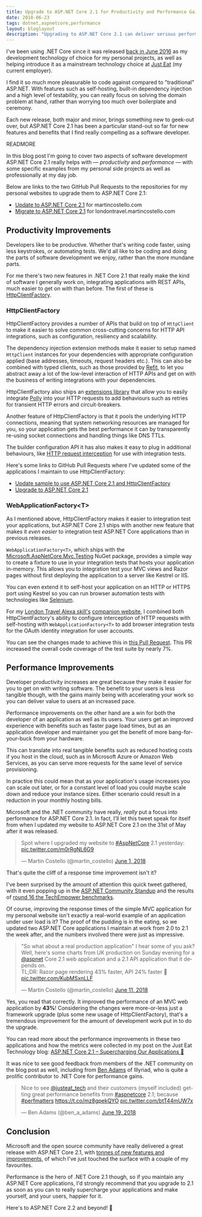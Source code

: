 ```yaml
---
title: Upgrade to ASP.NET Core 2.1 for Productivity and Performance Gains
date: 2018-06-23
tags: dotnet,aspnetcore,performance
layout: bloglayout
description: "Upgrading to ASP.NET Core 2.1 can deliver serious performance improvements to your web applications as well as make you much more productive as a developer."
---
```


I've been using .NET Core since it was released [back in June 2016](https://blogs.msdn.microsoft.com/dotnet/2016/06/27/announcing-net-core-1-0/ "Announcing .NET Core 1.0") as my development technology of choice for my personal projects, as well as helping introduce it as a mainstream technology choice at [Just Eat](https://www.just-eat.com/ "Just Eat global website") (my current employer).

I find it so much more pleasurable to code against compared to "traditional" ASP.NET. With features such as self-hosting, built-in dependency injection and a high level of testability, you can really focus on solving the domain problem at hand, rather than worrying too much over boilerplate and ceremony.

Each new release, both major and minor, brings something new to geek-out over, but ASP.NET Core 2.1 has been a particular stand-out so far for new features and benefits that I find really compelling as a software developer.

READMORE

In this blog post I'm going to cover two aspects of software development ASP.NET Core 2.1 really helps with — _productivity_ and _performance_ — with some specific examples from my personal side projects as well as professionally at my day job.

Below are links to the two GitHub Pull Requests to the repositories for my personal websites to upgrade them to ASP.NET Core 2.1:

  * [Update to ASP.NET Core 2.1](https://github.com/martincostello/website/pull/211 "Update to ASP.NET Core 2.1") for martincostello.com
  * [Migrate to ASP.NET Core 2.1](https://github.com/martincostello/alexa-london-travel-site/pull/178 "Migrate to ASP.NET Core 2.1") for londontravel.martincostello.com

## Productivity Improvements

Developers like to be productive. Whether that's writing code faster, using less keystrokes, or automating tests. We'd all like to be coding and doing the parts of software development we enjoy, rather than the more mundane parts.

For me there's two new features in .NET Core 2.1 that really make the kind of software I generally work on, integrating applications with REST APIs, much easier to get on with than before. The first of these is [HttpClientFactory](https://github.com/aspnet/HttpClientFactory "aspnet/HttpClientFactory on GitHub.com").

### HttpClientFactory

HttpClientFactory provides a number of APIs that build on top of `HttpClient` to make it easier to solve common cross-cutting concerns for HTTP API integrations, such as configuration, resiliency and scalability.

The dependency injection extension methods make it easier to setup named `HttpClient` instances for your dependencies with appropriate configuration applied (base addresses, timeouts, request headers etc.). This can also be combined with typed clients, such as those provided by [Refit](https://github.com/reactiveui/refit "Refit on GitHub.com"), to let you abstract away a lot of the low-level interaction of HTTP APIs and get on with the business of writing integrations with your dependencies.

HttpClientFactory also ships an [extensions library](https://www.nuget.org/packages/Microsoft.Extensions.Http.Polly/ "Microsoft.Extensions.Http.Polly on nuget.org") that allow you to easily integrate [Polly](https://github.com/App-vNext/Polly "Polly on GitHub.com") into your HTTP requests to add behaviours such as retries for transient HTTP errors and circuit-breakers.

Another feature of HttpClientFactory is that it pools the underlying HTTP connections, meaning that system networking resources are managed for you, so your application gets the best performance it can by transparently re-using socket connections and handling things like DNS TTLs.

The builder configuration API it has also makes it easy to plug in additional behaviours, like [HTTP request interception](https://github.com/justeat/httpclient-interception/tree/master/samples#httpclient-interception-samples "httpclient-interception samples on GitHub.com") for use with integration tests.

Here's some links to GitHub Pull Requests where I've updated some of the applications I maintain to use HttpClientFactory:

  * [Update sample to use ASP.NET Core 2.1 and HttpClientFactory](https://github.com/justeat/httpclient-interception/pull/23 "Update sample to use ASP.NET Core 2.1 and HttpClientFactory for JustEat.HttpClientInterception")
  * [Upgrade to ASP.NET Core 2.1](https://github.com/justeat/ApplePayJSSample/pull/27 "Upgrade to ASP.NET Core 2.1 for Apple Pay JS Sample code")

### WebApplicationFactory&lt;T&gt;

As I mentioned above, HttpClientFactory makes it easier to integration test your applications, but ASP.NET Core 2.1 ships with another new feature that makes it _even easier_ to integration test ASP.NET Core applications than in previous releases.

`WebApplicationFactory<T>`, which ships with the [Microsoft.AspNetCore.Mvc.Testing](https://www.nuget.org/packages/Microsoft.AspNetCore.Mvc.Testing/ "Microsoft.AspNetCore.Mvc.Testing on NuGet.org") NuGet package, provides a simple way to create a fixture to use in your integration tests that hosts your application in-memory. This allows you to integration test your MVC views and Razor pages without first deploying the application to a server like Kestrel or IIS.

You can even extend it to self-host your application on an HTTP or HTTPS port using Kestrel so you can run browser automation tests with technologies like [Selenium](https://github.com/SeleniumHQ/selenium "Selenium on GitHub.com").

For my [London Travel Alexa skill's](https://www.amazon.co.uk/dp/B01NB0T86R "London Travel on amazon.co.uk") [companion website](https://londontravel.martincostello.com/ "London Travel companion website"), I combined both HttpClientFactory's ability to configure interception of HTTP requests with self-hosting with `WebApplicationFactory<T>` to add browser integration tests for the OAuth identity integration for user accounts.

You can see the changes made to achieve this in [this Pull Request](https://github.com/martincostello/alexa-london-travel-site/pull/186 "Integrate HttpClientFactory for my Alexa skill companion website"). This PR increased the overall code coverage of the test suite by nearly 7%.

## Performance Improvements

Developer productivity increases are great because they make it easier for you to get on with writing software. The benefit to your users is less tangible though, with the gains mainly being with accelerating your work so you can deliver value to users at an increased pace.

Performance improvements on the other hand are a win for both the developer of an application as well as its users. Your users get an improved experience with benefits such as faster page load times, but as an application developer and maintainer you get the benefit of more bang-for-your-buck from your hardware.

This can translate into real tangible benefits such as reduced hosting costs if you host in the cloud, such as in Microsoft Azure or Amazon Web Services, as you can serve more requests for the same level of service provisioning.

In practice this could mean that as your application's usage increases you can scale out later, or for a constant level of load you could maybe scale down and reduce your instance sizes. Either scenario could result in a reduction in your monthly hosting bills.

Microsoft and the .NET community have really, _really_ put a focus into performance for ASP.NET Core 2.1. In fact, I'll let this tweet speak for itself from when I updated my website to ASP.NET Core 2.1 on the 31st of May after it was released.

<blockquote class="twitter-tweet" data-lang="en"><p lang="en" dir="ltr">Spot where I upgraded my website to <a href="https://twitter.com/hashtag/AspNetCore?src=hash&amp;ref_src=twsrc%5Etfw">#AspNetCore</a> 2.1 yesterday: <a href="https://t.co/m0rRgNL6G9">pic.twitter.com/m0rRgNL6G9</a></p>&mdash; Martin Costello (@martin_costello) <a href="https://twitter.com/martin_costello/status/1002463054511136768?ref_src=twsrc%5Etfw">June 1, 2018</a></blockquote>
<script async src="https://platform.twitter.com/widgets.js" charset="utf-8"></script>

That's quite the cliff of a response time improvement isn't it?

I've been surprised by the amount of attention this quick tweet gathered, with it even popping up in the [ASP.NET Community Standup](https://youtu.be/LCV-JNOkZC4?t=15m16s "ASP.NET Community Standup - June 5, 2018 - ASP.NET Core 2.1 Release Party @15:16") and the results of [round 16 the TechEmpower benchmarks](https://www.techempower.com/blog/2018/06/06/framework-benchmarks-round-16/ "
June 6, 2018
Framework Benchmarks Round 16").

Of course, improving the response times of the simple MVC application for my personal website isn't exactly a real-world example of an application under user load is it? The proof of the pudding is in the eating, so we updated two ASP.NET Core applications I maintain at work from 2.0 to 2.1 the week after, and the numbers involved there were just as impressive.

<blockquote class="twitter-tweet" data-conversation="none" data-lang="en"><p lang="en" dir="ltr">&quot;So what about a real production application&quot; I hear some of you ask? Well, here&#39;s some charts from UK production on Sunday evening for a <a href="https://twitter.com/aspnet?ref_src=twsrc%5Etfw">@aspnet</a> Core 2.1 web application and a 2.1 API application that it depends on.<br>TL;DR: Razor page rendering 43% faster, API 24% faster 🚀 <a href="https://t.co/KubMSxnLLF">pic.twitter.com/KubMSxnLLF</a></p>&mdash; Martin Costello (@martin_costello) <a href="https://twitter.com/martin_costello/status/1006177524848713728?ref_src=twsrc%5Etfw">June 11, 2018</a></blockquote>
<script async src="https://platform.twitter.com/widgets.js" charset="utf-8"></script>

Yes, you read that correctly. It improved the performance of an MVC web application by **43%**! Considering the changes were more-or-less just a framework upgrade (plus some new usage of HttpClientFactory), that's a tremendous improvement for the amount of development work put in to do the upgrade.

You can read more about the performance improvements in these two applications and how the metrics were collected in my post on the Just Eat Technology blog: [ASP.NET Core 2.1 – Supercharging Our Applications 🚀](https://tech.just-eat.com/2018/06/14/aspnet-core-21-supercharging-our-applications/ "ASP.NET Core 2.1 – Supercharging Our Applications on the Just Eat Technology blog")

It was nice to see good feedback from members of the .NET community on the blog post as well, including from [Ben Adams](https://twitter.com/ben_a_adams "Ben Adams on Twitter") of Illyriad, who is quite a prolific contributor to .NET Core for performance gains.

<blockquote class="twitter-tweet" data-lang="en"><p lang="en" dir="ltr">Nice to see <a href="https://twitter.com/justeat_tech?ref_src=twsrc%5Etfw">@justeat_tech</a> and their customers (myself included) getting great performance benefits from <a href="https://twitter.com/hashtag/aspnetcore?src=hash&amp;ref_src=twsrc%5Etfw">#aspnetcore</a> 2.1; because <a href="https://twitter.com/hashtag/perfmatters?src=hash&amp;ref_src=twsrc%5Etfw">#perfmatters</a> <a href="https://t.co/mz8gpekQYO">https://t.co/mz8gpekQYO</a> <a href="https://t.co/btT44mUW7x">pic.twitter.com/btT44mUW7x</a></p>&mdash; Ben Adams (@ben_a_adams) <a href="https://twitter.com/ben_a_adams/status/1009158831732125697?ref_src=twsrc%5Etfw">June 19, 2018</a></blockquote>
<script async src="https://platform.twitter.com/widgets.js" charset="utf-8"></script>

## Conclusion

Microsoft and the open source community have really delivered a great release with ASP.NET Core 2.1, with [tonnes of new features and improvements](https://github.com/dotnet/core/blob/master/release-notes/2.1/2.1.0.md ".NET Core 2.1 Release Notes on GitHub.com"), of which I've just touched the surface with a couple of my favourites.

Performance is the hero of .NET Core 2.1 though, so if you maintain any ASP.NET Core applications, I'd strongly recommend that you upgrade to 2.1 as soon as you can to really supercharge your applications and make yourself, and your users, happier for it.

Here's to ASP.NET Core 2.2 and beyond! 🚀
